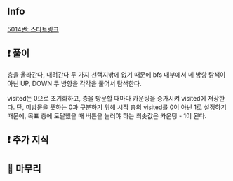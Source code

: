 ## Info
<a href="https://www.acmicpc.net/problem/5014" rel="nofollow">5014번: 스타트링크</a>

## ❗ 풀이
층을 올라간다, 내려간다 두 가지 선택지밖에 없기 때문에 bfs 내부에서 네 방향 탐색이 아닌 UP, DOWN 두 방향을 각각을 풀어서 탐색한다.

visited는 0으로 초기화하고, 층을 방문할 때마다 카운팅을 증가시켜 visited에 저장한다. 단, 미방문을 뜻하는 0과 구분하기 위해 시작 층의 visited를 0이 아닌 1로 설정하기 때문에, 목표 층에 도달했을 때 버튼을 눌러야 하는 최솟값은 카운팅 - 1이 된다.

## ❗ 추가 지식


## 🙂 마무리
